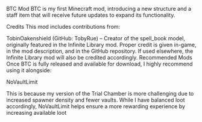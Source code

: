 BTC Mod
BTC is my first Minecraft mod, introducing a new structure and a staff item that will receive future updates to expand its functionality.

Credits
This mod includes contributions from:

TobinOakenshield (GitHub: TobyRue) – Creator of the spell_book model, originally featured in the Infinite Library mod.
Proper credit is given in-game, in the mod description, and in the GitHub repository.
If used elsewhere, the Infinite Library mod will also be credited accordingly.
Recommended Mods
Once BTC is fully released and available for download, I highly recommend using it alongside:

NoVaultLimit

This is because my version of the Trial Chamber is more challenging due to increased spawner density and fewer vaults. While I have balanced loot accordingly, NoVaultLimit helps ensure a more rewarding experience by increasing available loot
